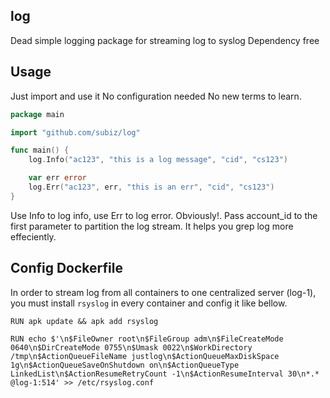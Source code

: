 ## log
Dead simple logging package for streaming log to syslog
Dependency free

## Usage
Just import and use it
No configuration needed
No new terms to learn.

```go
package main

import "github.com/subiz/log"

func main() {
	log.Info("ac123", "this is a log message", "cid", "cs123")

	var err error
	log.Err("ac123", err, "this is an err", "cid", "cs123")
}

```

Use Info to log info, use Err to log error. Obviously!.
Pass account_id to the first parameter to partition the log stream. It helps you grep log more effeciently.

## Config Dockerfile
In order to stream log from all containers to one centralized server (log-1), you must install `rsyslog` in every container and config it  like bellow.
```
RUN apk update && apk add rsyslog

RUN echo $'\n$FileOwner root\n$FileGroup adm\n$FileCreateMode 0640\n$DirCreateMode 0755\n$Umask 0022\n$WorkDirectory /tmp\n$ActionQueueFileName justlog\n$ActionQueueMaxDiskSpace 1g\n$ActionQueueSaveOnShutdown on\n$ActionQueueType LinkedList\n$ActionResumeRetryCount -1\n$ActionResumeInterval 30\n*.* @log-1:514' >> /etc/rsyslog.conf

```
